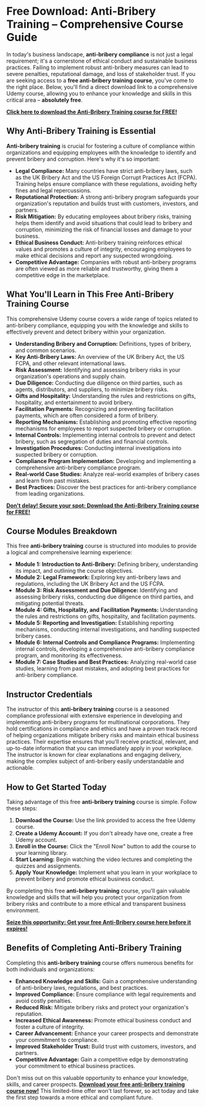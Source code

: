 # Free Download: Anti-Bribery Training – Comprehensive Course Guide

In today's business landscape, **anti-bribery compliance** is not just a legal requirement; it's a cornerstone of ethical conduct and sustainable business practices. Failing to implement robust anti-bribery measures can lead to severe penalties, reputational damage, and loss of stakeholder trust. If you are seeking access to a **free anti-bribery training course**, you've come to the right place. Below, you'll find a direct download link to a comprehensive Udemy course, allowing you to enhance your knowledge and skills in this critical area – **absolutely free**.

[**Click here to download the Anti-Bribery Training course for FREE!**](https://udemywork.com/anti-bribery-training)

## Why Anti-Bribery Training is Essential

**Anti-bribery training** is crucial for fostering a culture of compliance within organizations and equipping employees with the knowledge to identify and prevent bribery and corruption. Here's why it's so important:

*   **Legal Compliance:** Many countries have strict anti-bribery laws, such as the UK Bribery Act and the US Foreign Corrupt Practices Act (FCPA). Training helps ensure compliance with these regulations, avoiding hefty fines and legal repercussions.
*   **Reputational Protection:** A strong anti-bribery program safeguards your organization's reputation and builds trust with customers, investors, and partners.
*   **Risk Mitigation:** By educating employees about bribery risks, training helps them identify and avoid situations that could lead to bribery and corruption, minimizing the risk of financial losses and damage to your business.
*   **Ethical Business Conduct:** Anti-bribery training reinforces ethical values and promotes a culture of integrity, encouraging employees to make ethical decisions and report any suspected wrongdoing.
*   **Competitive Advantage:** Companies with robust anti-bribery programs are often viewed as more reliable and trustworthy, giving them a competitive edge in the marketplace.

## What You'll Learn in This Free Anti-Bribery Training Course

This comprehensive Udemy course covers a wide range of topics related to anti-bribery compliance, equipping you with the knowledge and skills to effectively prevent and detect bribery within your organization.

*   **Understanding Bribery and Corruption:** Definitions, types of bribery, and common scenarios.
*   **Key Anti-Bribery Laws:** An overview of the UK Bribery Act, the US FCPA, and other relevant international laws.
*   **Risk Assessment:** Identifying and assessing bribery risks in your organization's operations and supply chain.
*   **Due Diligence:** Conducting due diligence on third parties, such as agents, distributors, and suppliers, to minimize bribery risks.
*   **Gifts and Hospitality:** Understanding the rules and restrictions on gifts, hospitality, and entertainment to avoid bribery.
*   **Facilitation Payments:** Recognizing and preventing facilitation payments, which are often considered a form of bribery.
*   **Reporting Mechanisms:** Establishing and promoting effective reporting mechanisms for employees to report suspected bribery or corruption.
*   **Internal Controls:** Implementing internal controls to prevent and detect bribery, such as segregation of duties and financial controls.
*   **Investigation Procedures:** Conducting internal investigations into suspected bribery or corruption.
*   **Compliance Program Implementation:** Developing and implementing a comprehensive anti-bribery compliance program.
*   **Real-world Case Studies:** Analyze real-world examples of bribery cases and learn from past mistakes.
*   **Best Practices:** Discover the best practices for anti-bribery compliance from leading organizations.

[**Don't delay! Secure your spot: Download the Anti-Bribery Training course for FREE!**](https://udemywork.com/anti-bribery-training)

## Course Modules Breakdown

This free **anti-bribery training** course is structured into modules to provide a logical and comprehensive learning experience:

*   **Module 1: Introduction to Anti-Bribery:** Defining bribery, understanding its impact, and outlining the course objectives.
*   **Module 2: Legal Framework:** Exploring key anti-bribery laws and regulations, including the UK Bribery Act and the US FCPA.
*   **Module 3: Risk Assessment and Due Diligence:** Identifying and assessing bribery risks, conducting due diligence on third parties, and mitigating potential threats.
*   **Module 4: Gifts, Hospitality, and Facilitation Payments:** Understanding the rules and restrictions on gifts, hospitality, and facilitation payments.
*   **Module 5: Reporting and Investigation:** Establishing reporting mechanisms, conducting internal investigations, and handling suspected bribery cases.
*   **Module 6: Internal Controls and Compliance Programs:** Implementing internal controls, developing a comprehensive anti-bribery compliance program, and monitoring its effectiveness.
*   **Module 7: Case Studies and Best Practices:** Analyzing real-world case studies, learning from past mistakes, and adopting best practices for anti-bribery compliance.

## Instructor Credentials

The instructor of this **anti-bribery training** course is a seasoned compliance professional with extensive experience in developing and implementing anti-bribery programs for multinational corporations. They hold certifications in compliance and ethics and have a proven track record of helping organizations mitigate bribery risks and maintain ethical business practices. Their expertise ensures that you'll receive practical, relevant, and up-to-date information that you can immediately apply in your workplace. The instructor is known for clear explanations and engaging delivery, making the complex subject of anti-bribery easily understandable and actionable.

## How to Get Started Today

Taking advantage of this free **anti-bribery training** course is simple. Follow these steps:

1.  **Download the Course:** Use the link provided to access the free Udemy course.
2.  **Create a Udemy Account:** If you don't already have one, create a free Udemy account.
3.  **Enroll in the Course:** Click the "Enroll Now" button to add the course to your learning library.
4.  **Start Learning:** Begin watching the video lectures and completing the quizzes and assignments.
5.  **Apply Your Knowledge:** Implement what you learn in your workplace to prevent bribery and promote ethical business conduct.

By completing this free **anti-bribery training** course, you'll gain valuable knowledge and skills that will help you protect your organization from bribery risks and contribute to a more ethical and transparent business environment.

[**Seize this opportunity: Get your free Anti-Bribery course here before it expires!**](https://udemywork.com/anti-bribery-training)

## Benefits of Completing Anti-Bribery Training

Completing this **anti-bribery training** course offers numerous benefits for both individuals and organizations:

*   **Enhanced Knowledge and Skills:** Gain a comprehensive understanding of anti-bribery laws, regulations, and best practices.
*   **Improved Compliance:** Ensure compliance with legal requirements and avoid costly penalties.
*   **Reduced Risk:** Mitigate bribery risks and protect your organization's reputation.
*   **Increased Ethical Awareness:** Promote ethical business conduct and foster a culture of integrity.
*   **Career Advancement:** Enhance your career prospects and demonstrate your commitment to compliance.
*   **Improved Stakeholder Trust:** Build trust with customers, investors, and partners.
*   **Competitive Advantage:** Gain a competitive edge by demonstrating your commitment to ethical business practices.

Don't miss out on this valuable opportunity to enhance your knowledge, skills, and career prospects. **[Download your free anti-bribery training course now!](https://udemywork.com/anti-bribery-training)** This limited-time offer won't last forever, so act today and take the first step towards a more ethical and compliant future.
